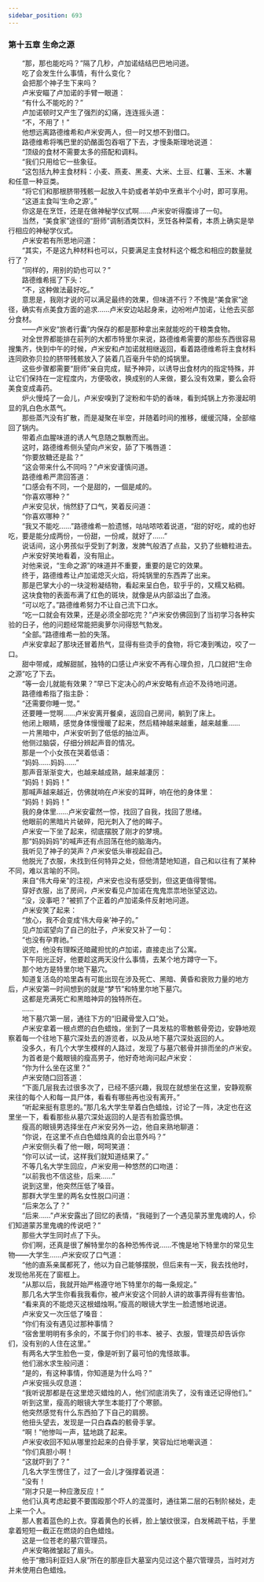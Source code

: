 ```yaml
---
sidebar_position: 693
---
```

### 第十五章 生命之源  


　　“那，那也能吃吗？”隔了几秒，卢加诺结结巴巴地问道。  
　　吃了会发生什么事情，有什么变化？  
　　会把那个神子生下来吗？  
　　卢米安瞄了卢加诺的手臂一眼道：  
　　“有什么不能吃的？”  
　　卢加诺顿时又产生了强烈的幻痛，连连摇头道：  
　　“不，不用了！”  
　　他想远离路德维希和卢米安两人，但一时又想不到借口。  
　　路德维希将嘴巴里的奶酪面包吞咽了下去，才慢条斯理地说道：  
　　“顶级的食材不需要太多的搭配和调料。  
　　“我们只用给它一些象征。  
　　“这包括九种主食材料：小麦、燕麦、黑麦、大米、土豆、红薯、玉米、木薯和任意一种豆类。  
　　“将它们和那根脐带残骸一起放入牛奶或者羊奶中烹煮半个小时，即可享用。  
　　“这道主食叫‘生命之源’。”  
　　你这是在烹饪，还是在做神秘学仪式啊……卢米安听得腹诽了一句。  
　　当然，“美食家”途径的“厨师”调制酒类饮料，烹饪各种菜肴，本质上确实是举行相应的神秘学仪式。  
　　卢米安若有所思地问道：  
　　“其实，不是这九种材料也可以，只要满足主食材料这个概念和相应的数量就行了？  
　　“同样的，用别的奶也可以？”  
　　路德维希摇了下头：  
　　“不，这种做法最好吃。”  
　　意思是，我刚才说的可以满足最终的效果，但味道不行？不愧是“美食家”途径，确实有点美食方面的追求……卢米安边站起身来，边吩咐卢加诺，让他去买部分食材。  
　　——卢米安“旅者行囊”内保存的都是那种拿出来就能吃的干粮类食物。  
　　对全世界都能排在前列的大都市特里尔来说，路德维希需要的那些东西很容易搜集齐，快到中午的时候，卢米安和卢加诺就相继返回，看着路德维希将主食材料连同欧弥贝拉的脐带残骸放入了装着几百毫升牛奶的炖锅里。  
　　这些步骤都需要“厨师”亲自完成，赋予神异，以诱导出食材内的指定特殊，并让它们保持在一定程度内，方便吸收，换成别的人来做，要么没有效果，要么会将美食变成毒药。  
　　炉火慢炖了一会儿，卢米安嗅到了淀粉和牛奶的香味，看到炖锅上方弥漫起明显的乳白色水蒸气。  
　　那些蒸汽没有扩散，而是凝聚在半空，并随着时间的推移，缓缓沉降，全部缩回了锅内。  
　　带着点血腥味道的诱人气息随之飘散而出。  
　　这时，路德维希侧头望向卢米安，舔了下嘴唇道：  
　　“你要放糖还是盐？”  
　　“这会带来什么不同吗？”卢米安谨慎问道。  
　　路德维希严肃回答道：  
　　“口感会有不同，一个是甜的，一個是咸的。  
　　“你喜欢哪种？”  
　　卢米安见状，悄然舒了口气，笑着反问道：  
　　“你喜欢哪种？”  
　　“我又不能吃……”路德维希一脸遗憾，咕咕哝哝着说道，“甜的好吃，咸的也好吃，要是能分成两份，一份甜，一份咸，就好了……”  
　　说话间，这小男孩似乎受到了刺激，发脾气般洒了点盐，又扔了些糖粒进去。  
　　卢米安好笑地看着，没有阻止。  
　　对他来说，“生命之源”的味道并不重要，重要的是它的效果。  
　　终于，路德维希让卢加诺熄灭火焰，将炖锅里的东西弄了出来。  
　　那是巴掌大小的一块淀粉凝结物，看起来呈白色，软乎乎的，又糯又粘稠。  
　　这块食物的表面布满了红色的斑块，就像是从内部溢出了血液。  
　　“可以吃了。”路德维希努力不让自己流下口水。  
　　“吃一口就会有效果，还是必须全部吃完？”卢米安仿佛回到了当初学习各种实验的日子，他的问题经常能把奥萝尔问得怒气勃发。  
　　“全部。”路德维希一脸的失落。  
　　卢米安拿起了那块还冒着热气，显得有些烫手的食物，将它凑到嘴边，咬了一口。  
　　甜中带咸，咸解甜腻，独特的口感让卢米安不再有心理负担，几口就把“生命之源”吃了下去。  
　　“等一会儿就能有效果？”早已下定决心的卢米安略有点迫不及待地问道。  
　　路德维希指了指主卧：  
　　“还需要你睡一觉。”  
　　还要睡一觉啊……卢米安离开餐桌，返回自己房间，躺到了床上。  
　　他闭上眼睛，感觉身体慢慢暖了起来，然后精神越来越重，越来越重……  
　　一片黑暗中，卢米安听到了低低的抽泣声。  
　　他侧过脑袋，仔细分辨起声音的情况。  
　　那是一个小女孩在哭着低语：  
　　“妈妈……妈妈……”  
　　那声音渐渐变大，也越来越成熟，越来越凄厉：  
　　“妈妈！妈妈！”  
　　那喊声越来越近，仿佛就响在卢米安的耳畔，响在他的身体里：  
　　“妈妈！妈妈！”  
　　我的身体里……卢米安霍然一惊，找回了自我，找回了思绪。  
　　他眼前的黑暗片片破碎，阳光刺入了他的眸子。  
　　卢米安一下坐了起来，彻底摆脱了刚才的梦境。  
　　那“妈妈妈妈”的喊声还有点回荡在他的脑海内。  
　　我听见了神子的哭声？卢米安低头审视起自己。  
　　他脱光了衣服，未找到任何特异之处，但他清楚地知道，自己和以往有了某种不同，难以言喻的不同。  
　　来自“伟大母亲”的注视，卢米安也没有感受到，但这更值得警惕。  
　　穿好衣服，出了房间，卢米安看见卢加诺在鬼鬼祟祟地张望这边。  
　　“没，没事吧？”被抓了个正着的卢加诺条件反射地问道。  
　　卢米安笑了起来：  
　　“放心，我不会变成‘伟大母亲’神子的。”  
　　见卢加诺望向了自己的肚子，卢米安又补了一句：  
　　“也没有孕育祂。”  
　　说完，他没有理睬还暗藏担忧的卢加诺，直接走出了公寓。  
　　下午阳光正好，他要趁这两天没什么事情，去某个地方蹲守一下。  
　　那个地方是特里尔地下墓穴。  
　　知道复活岛的哈里森有可能出现在涉及死亡、黑暗、黄昏和衰败力量的地方后，卢米安第一时间想到的就是“梦节”和特里尔地下墓穴。  
　　这都是充满死亡和黑暗神异的独特所在。  
　　……  
　　地下墓穴第一层，通往下方的“旧藏骨堂入口”处。  
　　卢米安拿着一根点燃的白色蜡烛，坐到了一具发枯的零散骸骨旁边，安静地观察着每一个往地下墓穴深处去的游览者，以及从地下墓穴深处返回的人。  
　　没多久，有几个大学生模样的人路过，发现了与墓穴骸骨并排而坐的卢米安。  
　　为首者是个戴眼镜的瘦高男子，他好奇地询问起卢米安：  
　　“你为什么坐在这里？”  
　　卢米安随口回答道：  
　　“下面几层我去过很多次了，已经不感兴趣，我现在就想坐在这里，安静观察来往的每个人和每一具尸体，看看有哪些再也没有离开。”  
　　“听起来挺有意思的。”那几名大学生举着白色蜡烛，讨论了一阵，决定也在这里坐一下，看看那些从墓穴深处返回的人是否有脸露恐惧。  
　　瘦高的眼镜男选择坐在卢米安另外一边，他自来熟地聊道：  
　　“你说，在这里不点白色蜡烛真的会出意外吗？”  
　　卢米安侧头看了他一眼，呵呵笑道：  
　　“你可以试一试，这样我们就知道结果了。”  
　　不等几名大学生回应，卢米安用一种悠然的口吻道：  
　　“以前我也不信这些，后来……”  
　　说到这里，他突然压低了嗓音。  
　　那群大学生里的两名女性脱口问道：  
　　“后来怎么了？”  
　　“后来……”卢米安露出了回忆的表情，“我碰到了一个遇见蒙苏里鬼魂的人，伱们知道蒙苏里鬼魂的传说吧？”  
　　那些大学生同时点了下头。  
　　你们啊，还真是很了解特里尔的各种恐怖传说……不愧是地下特里尔的常见生物——大学生……卢米安叹了口气道：  
　　“他的直系亲属都死了，他以为自己能够摆脱，但后来有一天，我去找他时，发现他吊死在了窗框上。  
　　“从那以后，我就开始严格遵守地下特里尔的每一条规定。”  
　　那几名大学生你看我我看你，被卢米安这个同龄人讲的故事弄得有些害怕。  
　　“看来真的不能熄灭这根蜡烛啊。”瘦高的眼镜大学生一脸遗憾地说道。  
　　卢米安又一次压低了嗓音：  
　　“你们有没有遇见过那种事情？  
　　“宿舍里明明有多余的，不属于你们的书本、被子、衣服，管理员却告诉你们，没有别的人住在这里。”  
　　有两名大学生脸色一变，像是听到了最可怕的鬼怪故事。  
　　他们溺水求生般问道：  
　　“是的，有这种事情，你知道是为什么吗？”  
　　卢米安摇头叹息道：  
　　“我听说那都是在这里熄灭蜡烛的人，他们彻底消失了，没有谁还记得他们。”  
　　听到这里，瘦高的眼镜大学生本能打了个寒颤。  
　　他突然感觉有什么东西拍了下自己的肩膀。  
　　他扭头望去，发现是一只白森森的骸骨手掌。  
　　“啊！”他惨叫一声，猛地跳了起来。  
　　卢米安收回不知从哪里捡起来的白骨手掌，笑容灿烂地嘲讽道：  
　　“你们真胆小啊！  
　　“这就吓到了？”  
　　几名大学生愣住了，过了一会儿才强撑着说道：  
　　“没有！  
　　“刚才只是一种应激反应！”  
　　他们认真考虑起要不要围殴那个吓人的混蛋时，通往第二层的石制阶梯处，走上来一个人。  
　　那人套着蓝色的上衣。穿着黄色的长裤，脸上皱纹很深，白发稀疏干枯，手里拿着短短一截正在燃烧的白色蜡烛。  
　　这是一位苍老的墓穴管理员。  
　　卢米安略微皱起了眉头。  
　　他于“撒玛利亚妇人泉”所在的那座巨大墓室内见过这个墓穴管理员，当时对方并未使用白色蜡烛。  

